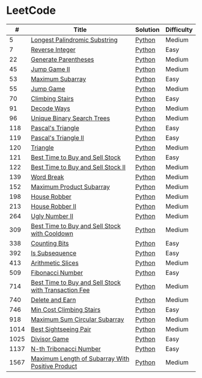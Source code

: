 # LeetCode

| #    | Title                                                                                                                                       | Solution                                                                       | Difficulty |
| ---- | ------------------------------------------------------------------------------------------------------------------------------------------- | ------------------------------------------------------------------------------ | ---------- |
| 5    | [Longest Palindromic Substring](https://leetcode.com/problems/longest-palindromic-substring//)                                              | [Python](./python/5.longest-palindromic-substring.py)                          | Medium     |
| 7    | [Reverse Integer](https://leetcode.com/problems/reverse-integer/)                                                                           | [Python](./python/7.reverse-integer.py)                                        | Easy       |
| 22   | [Generate Parentheses](https://leetcode.com/problems/generate-parentheses/)                                                                 | [Python](./python/22.generate-parentheses.py)                                  | Medium     |
| 45   | [Jump Game II](https://leetcode.com/problems/jump-game-ii/)                                                                                 | [Python](./python/45.jump-game-ii.py)                                          | Medium     |
| 53   | [Maximum Subarray](https://leetcode.com/problems/maximum-subarray/)                                                                         | [Python](./python/53.maximum-subarray.py)                                      | Easy       |
| 55   | [Jump Game](https://leetcode.com/problems/jump-game/)                                                                                       | [Python](./python/55.jump-game.py)                                             | Medium     |
| 70   | [Climbing Stairs](https://leetcode.com/problems/climbing-stairs/)                                                                           | [Python](./python/70.climbing-stairs.py)                                       | Easy       |
| 91   | [Decode Ways](https://leetcode.com/problems/decode-ways/)                                                                                   | [Python](./python/91.decode-ways.py)                                           | Medium     |
| 96   | [Unique Binary Search Trees](https://leetcode.com/problems/unique-binary-search-trees/)                                                     | [Python](./python/96.unique-binary-search-trees.py)                            | Medium     |
| 118  | [Pascal's Triangle](https://leetcode.com/problems/pascals-triangle)                                                                         | [Python](./python/118.pascals-triangle.py)                                     | Easy       |
| 119  | [Pascal's Triangle II](https://leetcode.com/problems/pascals-triangle-ii/)                                                                  | [Python](./python/119.pascals-triangle-ii.py)                                  | Easy       |
| 120  | [Triangle](https://leetcode.com/problems/triangle/)                                                                                         | [Python](./python/120.triangle.py)                                             | Medium     |
| 121  | [Best Time to Buy and Sell Stock](https://leetcode.com/problems/best-time-to-buy-and-sell-stock/)                                           | [Python](./python/121.best-time-to-buy-and-sell-stock.py)                      | Easy       |
| 122  | [Best Time to Buy and Sell Stock II](https://leetcode.com/problems/best-time-to-buy-and-sell-stock-ii/)                                     | [Python](./python/122.best-time-to-buy-and-sell-stock-ii.py)                   | Medium     |
| 139  | [Word Break](https://leetcode.com/problems/word-break)                                                                                      | [Python](./python/139.word-break.py)                                           | Medium     |
| 152  | [Maximum Product Subarray](https://leetcode.com/problems/maximum-product-subarray/)                                                         | [Python](./python/152.maximum-product-subarray.py)                             | Medium     |
| 198  | [House Robber](https://leetcode.com/problems/house-robber/)                                                                                 | [Python](./python/198.house-robber.py)                                         | Medium     |
| 213  | [House Robber II](https://leetcode.com/problems/house-robber-ii/)                                                                           | [Python](./python/213.house-robber-ii.py)                                      | Medium     |
| 264  | [Ugly Number II](https://leetcode.com/problems/ugly-number-ii/)                                                                             | [Python](./python/264.ugly-number-ii.py)                                       | Medium     |
| 309  | [Best Time to Buy and Sell Stock with Cooldown](https://leetcode.com/problems/best-time-to-buy-and-sell-stock-with-cooldown/)               | [Python](./python/309.best-time-to-buy-and-sell-stock-with-cooldown.py)        | Medium     |
| 338  | [Counting Bits](https://leetcode.com/problems/counting-bits/)                                                                               | [Python](./python/338.counting-bits.py)                                        | Easy       |
| 392  | [Is Subsequence](https://leetcode.com/problems/is-subsequence/)                                                                             | [Python](./python/392.is-subsequence.py)                                       | Easy       |
| 413  | [Arithmetic Slices](https://leetcode.com/problems/arithmetic-slices/)                                                                       | [Python](./python/413.arithmetic-slices.py)                                    | Medium     |
| 509  | [Fibonacci Number](https://leetcode.com/problems/fibonacci-number/)                                                                         | [Python](./python/509.fibonacci-number.py)                                     | Easy       |
| 714  | [Best Time to Buy and Sell Stock with Transaction Fee](https://leetcode.com/problems/best-time-to-buy-and-sell-stock-with-transaction-fee/) | [Python](./python/714.best-time-to-buy-and-sell-stock-with-transaction-fee.py) | Medium     |
| 740  | [Delete and Earn](https://leetcode.com/problems/delete-and-earn/)                                                                           | [Python](./python/740.delete-and-earn.py)                                      | Medium     |
| 746  | [Min Cost Climbing Stairs](https://leetcode.com/problems/min-cost-climbing-stairs/)                                                         | [Python](./python/746.min-cost-climbing-stairs.py)                             | Easy       |
| 918  | [Maximum Sum Circular Subarray](https://leetcode.com/problems/maximum-sum-circular-subarray/)                                               | [Python](./python/918.maximum-sum-circular-subarray.py)                        | Medium     |
| 1014 | [Best Sightseeing Pair](https://leetcode.com/problems/best-sightseeing-pair/)                                                               | [Python](./python/1014.best-sightseeing-pair.py)                               | Medium     |
| 1025 | [Divisor Game](https://leetcode.com/problems/divisor-game/)                                                                                 | [Python](./python/1025.divisor-game.py)                                        | Easy       |
| 1137 | [N-th Tribonacci Number](https://leetcode.com/problems/n-th-tribonacci-number/)                                                             | [Python](./python/1137.n-th-tribonacci-number.py)                              | Easy       |
| 1567 | [Maximum Length of Subarray With Positive Product](https://leetcode.com/problems/maximum-length-of-subarray-with-positive-product/)         | [Python](./python/1567.maximum-length-of-subarray-with-positive-product.py)    | Medium     |
